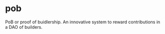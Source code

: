 # pob
PoB or proof of buidlership. An innovative system to reward contributions in a DAO of builders.
